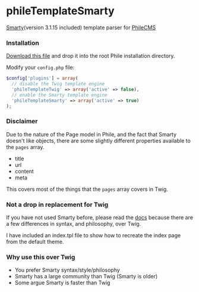 phileTemplateSmarty
===================

[Smarty](http://www.smarty.net/docs/en/)(version 3.1.15 included) template parser for [PhileCMS](https://github.com/PhileCMS/Phile)

### Installation

[Download this file](https://github.com/PhileCMS/phileTemplateSmarty/archive/master.zip "Download ZIP File") and drop it into the root Phile installation directory.

Modify your `config.php` file:

```php
$config['plugins'] = array(
  // disable the Twig template engine
  'phileTemplateTwig' => array('active' => false),
  // enable the Smarty template engine
  'phileTemplateSmarty' => array('active' => true)
);
```

### Disclaimer

Due to the nature of the Page model in Phile, and the fact that Smarty doesn't like objects, there are some slightly different properties available to the `pages` array.

* title
* url
* content
* meta

This covers most of the things that the `pages` array covers in Twig.

### Not a drop in replacement for Twig

If you have not used Smarty before, please read the [docs](http://www.smarty.net/docs/en/) because there are a few differences in syntax, and philosophy, over Twig.

I have included an index.tpl file to show how to recreate the index page from the default theme.

### Why use this over Twig

* You prefer Smarty syntax/style/philosophy
* Smarty has a large community than Twig (Smarty is older)
* Some argue Smarty is faster than Twig